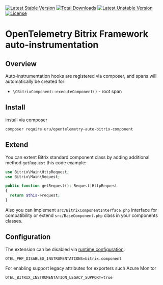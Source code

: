 [![Latest Stable Version](https://poser.pugx.org/uru/opentelemetry-auto-bitrix-component/v)](//packagist.org/packages/uru/opentelemetry-auto-bitrix-component)
[![Total Downloads](https://poser.pugx.org/uru/opentelemetry-auto-bitrix-component/downloads)](//packagist.org/packages/uru/opentelemetry-auto-bitrix-component)
[![Latest Unstable Version](https://poser.pugx.org/uru/opentelemetry-auto-bitrix-component/v/unstable)](//packagist.org/packages/uru/digital-river-models)
[![License](https://poser.pugx.org/uru/opentelemetry-auto-bitrix-component/license)](//packagist.org/packages/uru/opentelemetry-auto-bitrix-component)

# OpenTelemetry Bitrix Framework auto-instrumentation

## Overview
Auto-instrumentation hooks are registered via composer, and spans will automatically be created for:
- `\CBitrixComponent::executeComponent()` - root span

## Install

install via composer

```shell
composer require uru/opentelemetry-auto-bitrix-component
```

## Extend

You can extent Bitrix standard component class by adding additional method `getRequest` this code example:

```php
use Bitrix\Main\HttpRequest;
use Bitrix\Main\Request;

public function getRequest(): Request|HttpRequest
{
  return $this->request;
}
```
Also you can implement `src/BitrixComponentInterface.php` interface for compatibility or extend `src/BaseComponent.php` class in your components classes.

## Configuration

The extension can be disabled via [runtime configuration](https://opentelemetry.io/docs/instrumentation/php/sdk/#configuration):

```shell
OTEL_PHP_DISABLED_INSTRUMENTATIONS=bitrix.component
```

For enabling support legacy attributes for exporters such Azure Monitor

```shell
OTEL_BITRIX_INSTRUMENTATION_LEGACY_SUPPORT=true
```
